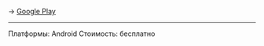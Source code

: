 -> [Google Play](https://play.google.com/store/apps/details?id=com.tunnelbear.android&hl=ru&gl=US)

---

Платформы: Android
Стоимость: бесплатно